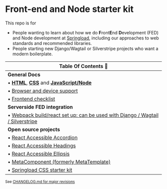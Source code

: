 # Front-end and Node starter kit

This repo is for

- People wanting to learn about how we do **F**ront**E**nd **D**evelopment (FED) and Node development at [Springload](https://springload.co.nz), including our approaches to web standards and recommended libraries.
- People starting new Django/Wagtail or Silverstripe projects who want a modern boilerplate.

| Table Of Contents :book:                                                                               |
| ------------------------------------------------------------------------------------------------------ |
| **General Docs**                                                                                       |
| • [**HTML**](./docs/html.md), [**CSS**](./docs/css.md) and [**JavaScript/Node**](./docs/javascript.md) |
| • [Browser and device support](./docs/browser-device-support.md)                                       |
| • [Frontend checklist](./docs/frontend-checklist.md)                                                   |
| **Serverside FED integration**                                                                         |
| • [Webpack build/react set up: can be used with Django / Wagtail / Silverstripe](./webpack-build/)     |
| **Open source projects**                                                                               |
| • [React Accessible Accordion](https://github.com/springload/react-accessible-accordion)               |
| • [React Accessible Headings](https://github.com/springload/react-accessible-headings)                 |
| • [React Accessible Ellipsis](https://github.com/springload/react-accessible-ellipsis)                 |
| • [MetaComponent (formerly MetaTemplate)](https://github.com/springload/metacomponent)                 |
| • [Springload CSS starter kit](https://github.com/springload/frontend-starter-styles)                  |


<sup> See [CHANGELOG.md for major revisions](CHANGELOG.md)</sup>
